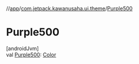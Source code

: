 //[app](../../index.md)/[com.jetpack.kawanusaha.ui.theme](index.md)/[Purple500](-purple500.md)

# Purple500

[androidJvm]\
val [Purple500](-purple500.md): [Color](https://developer.android.com/reference/kotlin/androidx/compose/ui/graphics/Color.html)
